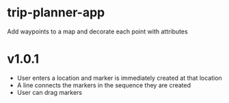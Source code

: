 # trip-planner-app

Add waypoints to a map and decorate each point with attributes

# v1.0.1

- User enters a location and marker is immediately created at that location
- A line connects the markers in the sequence they are created
- User can drag markers
